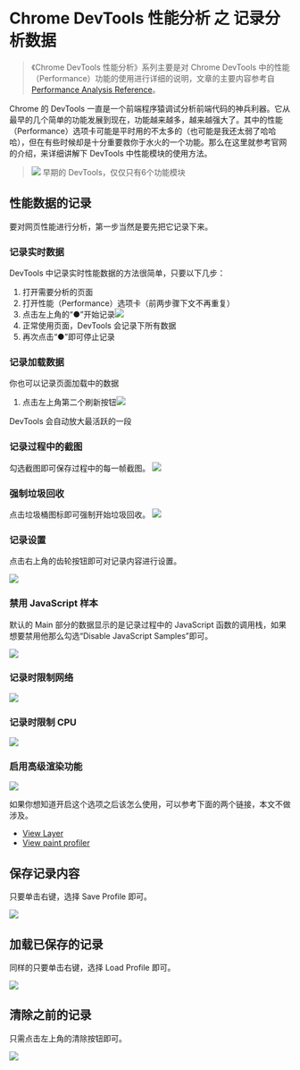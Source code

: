 # Chrome DevTools 性能分析 之 记录分析数据

>《Chrome DevTools 性能分析》系列主要是对 Chrome DevTools 中的性能（Performance）功能的使用进行详细的说明，文章的主要内容参考自 [Performance Analysis Reference](https://developers.google.com/web/tools/chrome-devtools/evaluate-performance/reference#clear)。

Chrome 的 DevTools 一直是一个前端程序猿调试分析前端代码的神兵利器。它从最早的几个简单的功能发展到现在，功能越来越多，越来越强大了。其中的性能（Performance）选项卡可能是平时用的不太多的（也可能是我还太弱了哈哈哈），但在有些时候却是十分重要救你于水火的一个功能。那么在这里就参考官网的介绍，来详细讲解下 DevTools 中性能模块的使用方法。

>![](http://www.stevesouders.com/blog/wp-content/uploads/2009/11/chrome-devtools-elements-883x599.png)
> 早期的 DevTools，仅仅只有6个功能模块

## 性能数据的记录

要对网页性能进行分析，第一步当然是要先把它记录下来。

### 记录实时数据

DevTools 中记录实时性能数据的方法很简单，只要以下几步：

1. 打开需要分析的页面
2. 打开性能（Performance）选项卡（前两步骤下文不再重复）
3. 点击左上角的“●”开始记录![](media/15051157531678.jpg)
4. 正常使用页面，DevTools 会记录下所有数据
5. 再次点击“●”即可停止记录

### 记录加载数据

你也可以记录页面加载中的数据

1. 点击左上角第二个刷新按钮![](media/15051160993434.jpg)

DevTools 会自动放大最活跃的一段

### 记录过程中的截图

勾选截图即可保存过程中的每一帧截图。
![](media/15051163009263.jpg)


### 强制垃圾回收

点击垃圾桶图标即可强制开始垃圾回收。
![](media/15051163647091.jpg)


### 记录设置

点击右上角的齿轮按钮即可对记录内容进行设置。

![](media/15051164703955.jpg)

### 禁用 JavaScript 样本

默认的 Main 部分的数据显示的是记录过程中的 JavaScript 函数的调用栈，如果想要禁用他那么勾选“Disable JavaScript Samples”即可。 

![](media/15051170268590.jpg)

### 记录时限制网络

![](media/15051171461950.jpg)


### 记录时限制 CPU

![](media/15051172015269.jpg)

### 启用高级渲染功能

![](media/15051178430387.jpg)

如果你想知道开启这个选项之后该怎么使用，可以参考下面的两个链接，本文不做涉及。

- [View Layer](https://developers.google.com/web/tools/chrome-devtools/evaluate-performance/reference#layers) 
- [View paint profiler](https://developers.google.com/web/tools/chrome-devtools/evaluate-performance/reference#paint-profiler)

## 保存记录内容

只要单击右键，选择 Save Profile 即可。

![](media/15051183058468.jpg)

## 加载已保存的记录

同样的只要单击右键，选择 Load Profile 即可。

![](media/15051183258195.jpg)

## 清除之前的记录

只需点击左上角的清除按钮即可。

![](media/15051184027656.jpg)

    
    


